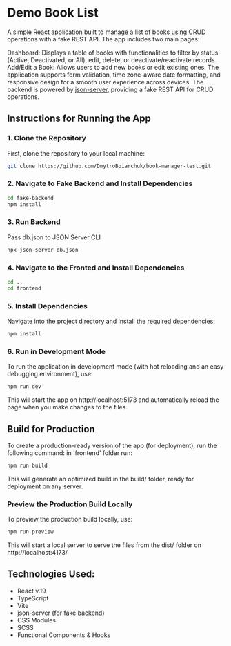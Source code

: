 # Demo Book List
A simple React application built to manage a list of books using CRUD operations with a fake REST API. 
The app includes two main pages:

Dashboard: Displays a table of books with functionalities to filter by status (Active, Deactivated, or All), edit, delete,
or deactivate/reactivate records.
Add/Edit a Book: Allows users to add new books or edit existing ones.
The application supports form validation, time zone-aware date formatting, 
and responsive design for a smooth user experience across devices. 
The backend is powered by [json-server](https://github.com/typicode/json-server), providing a fake REST API for CRUD operations.

## Instructions for Running the App

### 1. Clone the Repository
First, clone the repository to your local machine:
```bash
git clone https://github.com/DmytroBoiarchuk/book-manager-test.git
```

### 2. Navigate to Fake Backend and Install Dependencies
```bash
cd fake-backend
npm install
```

### 3. Run Backend
Pass db.json to JSON Server CLI
```bash
npx json-server db.json
```

### 4. Navigate to the Fronted and Install Dependencies
```bash
cd ..
cd frontend
```

### 5. Install Dependencies
Navigate into the project directory and install the required dependencies:
```bash
npm install
```
### 6. Run in Development Mode
To run the application in development mode (with hot reloading and an easy debugging environment), use:
```bash
npm run dev
```
This will start the app on http://localhost:5173 and automatically reload the page when you make changes to the files.

## Build for Production
To create a production-ready version of the app (for deployment), run the following command:
in 'frontend' folder run: 
```bash
npm run build
```
This will generate an optimized build in the build/ folder, ready for deployment on any server.

### Preview the Production Build Locally
To preview the production build locally, use:
```bash
npm run preview
```
This will start a local server to serve the files from the dist/ folder on http://localhost:4173/

## Technologies Used:
- React v.19
- TypeScript
- Vite
- json-server (for fake backend)
- CSS Modules
- SCSS
- Functional Components & Hooks
